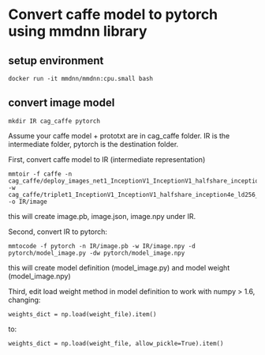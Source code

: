 Convert caffe model to pytorch using mmdnn library
==================================================
## setup environment
```
docker run -it mmdnn/mmdnn:cpu.small bash
```

## convert image model
```
mkdir IR cag_caffe pytorch
```
Assume your caffe model + prototxt are in cag_caffe folder. IR is the intermediate folder, pytorch is the destination folder.

First, convert caffe model to IR (intermediate representation)
```
mmtoir -f caffe -n cag_caffe/deploy_images_net1_InceptionV1_InceptionV1_halfshare_inception4e_ld256_triplet_sketchy.prototxt -w cag_caffe/triplet1_InceptionV1_InceptionV1_halfshare_inception4e_ld256_triplet_sketchy_iter_31200.caffemodel -o IR/image
```
this will create image.pb, image.json, image.npy under IR.

Second, convert IR to pytorch:
```
mmtocode -f pytorch -n IR/image.pb -w IR/image.npy -d pytorch/model_image.py -dw pytorch/model_image.npy
```
this will create model definition (model_image.py) and model weight (model_image.npy)

Third, edit load weight method in model definition to work with numpy > 1.6, changing:
```
weights_dict = np.load(weight_file).item()
```

to:
```
weights_dict = np.load(weight_file, allow_pickle=True).item()
```